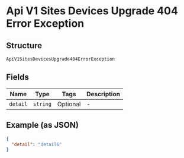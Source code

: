 
# Api V1 Sites Devices Upgrade 404 Error Exception

## Structure

`ApiV1SitesDevicesUpgrade404ErrorException`

## Fields

| Name | Type | Tags | Description |
|  --- | --- | --- | --- |
| `detail` | `string` | Optional | - |

## Example (as JSON)

```json
{
  "detail": "detail6"
}
```

